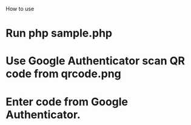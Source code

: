 How to use

# Run php sample.php
# Use Google Authenticator scan QR code from qrcode.png
# Enter code from Google Authenticator.
